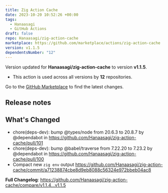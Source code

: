 ```yaml
---
title: Zig Action Cache
date: 2023-10-20 10:52:26 +00:00
tags:
  - Hanaasagi
  - GitHub Actions
draft: false
repo: Hanaasagi/zig-action-cache
marketplace: https://github.com/marketplace/actions/zig-action-cache
version: v1.1.5
dependentsNumber: "12"
---
```



Version updated for **Hanaasagi/zig-action-cache** to version **v1.1.5**.
- This action is used across all versions by **12** repositories.

Go to the [GitHub Marketplace](https://github.com/marketplace/actions/zig-action-cache) to find the latest changes.

## Release notes

## What's Changed
* chore(deps-dev): bump @types/node from 20.6.3 to 20.8.7 by @dependabot in https://github.com/Hanaasagi/zig-action-cache/pull/101
* chore(deps-dev): bump @babel/traverse from 7.22.20 to 7.23.2 by @dependabot in https://github.com/Hanaasagi/zig-action-cache/pull/100
* Compact new `zig env` output https://github.com/Hanaasagi/zig-action-cache/commit/a71238874cbe8d9eb8088c56324e972bbeb04ac8

**Full Changelog**: https://github.com/Hanaasagi/zig-action-cache/compare/v1.1.4...v1.1.5
